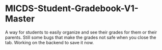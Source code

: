 # MICDS-Student-Gradebook-V1-Master
A way for students to easily organize and see their grades for them or their parents. Still some bugs that make the grades not safe when you close the tab. Working on the backend to save it now.
